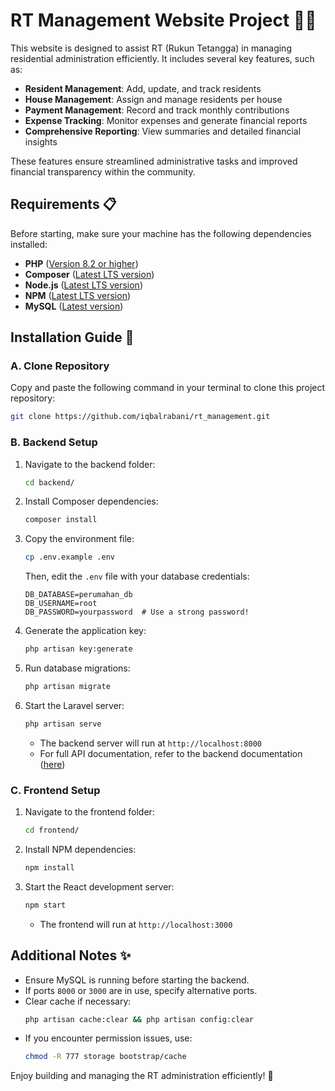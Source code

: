 # RT Management Website Project 👨‍💻

This website is designed to assist RT (Rukun Tetangga) in managing residential administration efficiently. It includes several key features, such as:

- **Resident Management**: Add, update, and track residents
- **House Management**: Assign and manage residents per house
- **Payment Management**: Record and track monthly contributions
- **Expense Tracking**: Monitor expenses and generate financial reports
- **Comprehensive Reporting**: View summaries and detailed financial insights

These features ensure streamlined administrative tasks and improved financial transparency within the community.

## Requirements 📋
Before starting, make sure your machine has the following dependencies installed:

- **PHP** ([Version 8.2 or higher](https://www.php.net/downloads.php))
- **Composer** ([Latest LTS version](https://getcomposer.org/download/))
- **Node.js** ([Latest LTS version](https://nodejs.org/en/download))
- **NPM** ([Latest LTS version](https://docs.npmjs.com/downloading-and-installing-node-js-and-npm))
- **MySQL** ([Latest version](https://www.mysql.com/downloads/))

## Installation Guide 📌

### A. Clone Repository
Copy and paste the following command in your terminal to clone this project repository:

```bash
git clone https://github.com/iqbalrabani/rt_management.git
```

### B. Backend Setup
1. Navigate to the backend folder:
   ```bash
   cd backend/
   ```
2. Install Composer dependencies:
   ```bash
   composer install
   ```
3. Copy the environment file:
   ```bash
   cp .env.example .env
   ```
   Then, edit the `.env` file with your database credentials:
   ```
   DB_DATABASE=perumahan_db
   DB_USERNAME=root
   DB_PASSWORD=yourpassword  # Use a strong password!
   ```
4. Generate the application key:
   ```bash
   php artisan key:generate
   ```
5. Run database migrations:
   ```bash
   php artisan migrate
   ```
6. Start the Laravel server:
   ```bash
   php artisan serve
   ```
   - The backend server will run at `http://localhost:8000`
   - For full API documentation, refer to the backend documentation ([here](https://github.com/iqbalrabani/rt_management/tree/main/backend#readme))

### C. Frontend Setup
1. Navigate to the frontend folder:
   ```bash
   cd frontend/
   ```
2. Install NPM dependencies:
   ```bash
   npm install
   ```
3. Start the React development server:
   ```bash
   npm start
   ```
   - The frontend will run at `http://localhost:3000`

## Additional Notes ✨
- Ensure MySQL is running before starting the backend.
- If ports `8000` or `3000` are in use, specify alternative ports.
- Clear cache if necessary:
  ```bash
  php artisan cache:clear && php artisan config:clear
  ```
- If you encounter permission issues, use:
  ```bash
  chmod -R 777 storage bootstrap/cache
  ```

Enjoy building and managing the RT administration efficiently! 🚀